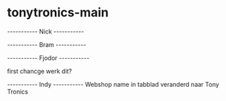 # tonytronics-main



----------- Nick -----------
 
 
 
 
----------- Bram -----------
  
  
  
  
  
----------- Fjodor -----------
   
first chancge werk dit?  
   
   
   
----------- Indy -----------
Webshop name in tabblad veranderd naar Tony Tronics
